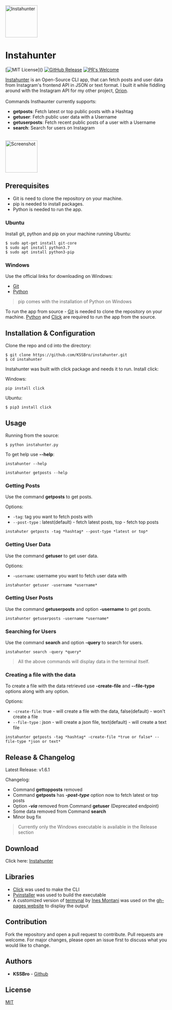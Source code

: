<img alt="Instahunter" src="https://raw.githubusercontent.com/KSSBro/instahunter/gh-pages/public/images/logo.png" height="100">

# Instahunter
[![MIT License](https://img.shields.io/apm/l/atomic-design-ui.svg?)]() [![GitHub Release](https://img.shields.io/badge/release-v1.6.1-blue)]() [![PR's Welcome](https://img.shields.io/badge/PRs-welcome-brightgreen.svg?style=flat)](http://makeapullrequest.com) 

[Instahunter](https://kssbro.github.io/instahunter) is an Open-Source CLI app, that can fetch posts and user data from Instagram's frontend API in JSON or text format. I built it while fiddling around with the Instagram API for my other project, [Orion](https://github.com/KSSBro/orion).
<br/>
<br/>
Commands Insthaunter currently supports:
- **getposts**: Fetch latest or top public posts with a Hashtag
- **getuser**: Fetch public user data with a Username
- **getuserposts**: Fetch recent public posts of a user with a Username
- **search**: Search for users on Instagram

<br/>
<img alt="Screenshot" src="https://raw.githubusercontent.com/KSSBro/instahunter/gh-pages/public/images/screenshot.png" height="100">

## Prerequisites

- Git is need to clone the repository on your machine.
- pip is needed to install packages.
- Python is needed to run the app.

### Ubuntu

Install git, python and pip on your machine running Ubuntu:

```
$ sudo apt-get install git-core
$ sudo apt install python3.7
$ sudo apt install python3-pip
```

### Windows

Use the official links for downloading on Windows:

- [Git](https://git-scm.com/)
- [Python](https://www.python.org/)

> pip comes with the installation of Python on Windows


To run the app from source - [Git](https://git-scm.com/) is needed to clone the repository on your machine. [Python](https://www.python.org/) and [Click](https://click.palletsprojects.com/en/7.x/) are required to run the app from the source.

## Installation & Configuration

Clone the repo and cd into the directory: 

```
$ git clone https://github.com/KSSBro/instahunter.git
$ cd instahunter
```

Instahunter was built with click package and needs it to run. Install click:

Windows:
```
pip install click
```

Ubuntu: 
```
$ pip3 install click
```

## Usage

Running from the source:

```
$ python instahunter.py
```

To get help use **--help**:

```
instahunter --help
```

```
instahunter getposts --help
```

### Getting Posts

Use the command **getposts** to get posts.

Options:

- `-tag`: tag you want to fetch posts with 
- `--post-type` : latest(default) - fetch latest posts, top - fetch top posts

```
instahuter getposts -tag *hashtag* --post-type *latest or top*
```

### Getting User Data

Use the command **getuser** to get user data.

Options:

- `-username`: username you want to fetch user data with

```
instahunter getuser -username *username*
```

### Getting User Posts

Use the command **getuserposts** and option **-username** to get posts.

```
instahunter getuserposts -username *username*
```

### Searching for Users

Use the command **search** and option **-query** to search for users.

```
instahunter search -query *query*
```

> All the above commands will display data in the terminal itself.

### Creating a file with the data

To create a file with the data retrieved use **-create-file** and **--file-type** options along with any option.

Options:

- `-create-file`: true - will create a file with the data, false(default) - won't create a file
- `--file-type` : json - will create a json file, text(default) - will create a text file

```
instahunter getposts -tag *hashtag* -create-file *true or false* --file-type *json or text*
```

## Release & Changelog

Latest Release: v1.6.1

Changelog: 
- Command **gettopposts** removed
- Command **getposts** has ***-post-type*** option now to fetch latest or top posts
- Option ***-via*** removed from Command **getuser** (Deprecated endpoint)
- Some data removed from Command **search** 
- Minor bug fix

> Currently only the Windows executable is available in the Release section

## Download

Click here: [Instahunter](https://kssbro.github.io/instahunter/public/bin/instahunter.exe)

## Libraries

- [Click](https://click.palletsprojects.com/en/7.x/) was used to make the CLI
- [Pyinstaller](https://www.pyinstaller.org/) was used to build the executable
- A customized version of [termynal](https://github.com/ines/termynal) by [Ines Montani](https://github.com/ines) was used on the [gh-pages website](https://kssbro.github.io/instahunter) to display the output 
 
## Contribution

Fork the repository and open a pull request to contribute.
Pull requests are welcome. For major changes, please open an issue first to discuss what you would like to change.

## Authors

- **KSSBro** - [Github](https://github.com/KSSBro)

## License

[MIT](https://choosealicense.com/licenses/mit/)
